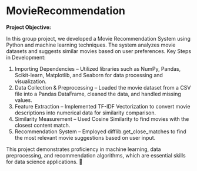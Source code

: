 # MovieRecommendation

**Project Objective:**

In this group project, we developed a Movie Recommendation System using Python and machine learning techniques. The system analyzes movie datasets and suggests similar movies based on user preferences.
Key Steps in Development:

1. Importing Dependencies – Utilized libraries such as NumPy, Pandas, Scikit-learn, Matplotlib, and Seaborn for data processing and visualization.
2. Data Collection & Preprocessing – Loaded the movie dataset from a CSV file into a Pandas DataFrame, cleaned the data, and handled missing values.
3. Feature Extraction – Implemented TF-IDF Vectorization to convert movie descriptions into numerical data for similarity comparison.
4. Similarity Measurement – Used Cosine Similarity to find movies with the closest content match.
5. Recommendation System – Employed difflib.get_close_matches to find the most relevant movie suggestions based on user input.

This project demonstrates proficiency in machine learning, data preprocessing, and recommendation algorithms, which are essential skills for data science applications. 🚀
